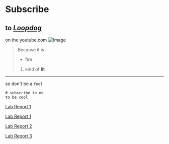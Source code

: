 # **Subscribe** 
## to [*Loopdog*](https://www.youtube.com/channel/UClhCo5XM0Bu6vl9acMzb5RQ) 
on the youtube.com ![Image](https://yt3.ggpht.com/584JjRp5QMuKbyduM_2k5RlXFqHJtQ0qLIPZpwbUjMJmgzZngHcam5JMuZQxyzGMV5ljwJRl0Q=s900-c-k-c0x00ffffff-no-rj)

> Because it is
> * fire
> 1) kind of **lit** 
---

so don't be a `fool`
```
# subscribe to me
to be cool
```

[Lab Report 1](lab-report-1-week-2.md)

[Lab Report 1](https://ahewig.github.io/cse15l-lab-reports/lab-report-1-week-2.html)

[Lab Report 2](https://ahewig.github.io/cse15l-lab-reports/lab-report-2-week-4.html)

[Lab Report 3](lab-report-3-week-5.md)